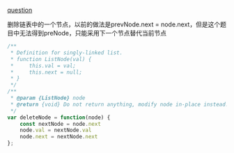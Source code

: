 [question](https://leetcode.com/problems/delete-node-in-a-linked-list)

删除链表中的一个节点，以前的做法是prevNode.next = node.next，但是这个题目中无法得到preNode，只能采用下一个节点替代当前节点

```js
/**
 * Definition for singly-linked list.
 * function ListNode(val) {
 *     this.val = val;
 *     this.next = null;
 * }
 */
/**
 * @param {ListNode} node
 * @return {void} Do not return anything, modify node in-place instead.
 */
var deleteNode = function(node) {
    const nextNode = node.next
    node.val = nextNode.val
    node.next = nextNode.next
};
```
